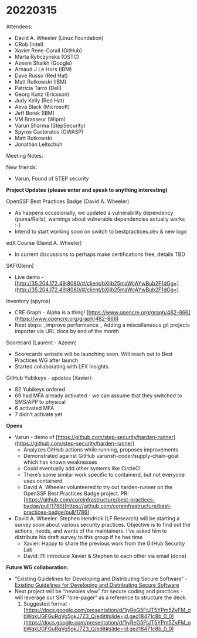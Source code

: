 # 20220315

Attendees:

- David A. Wheeler (Linux Foundation)
- CRob (Intel)
- Xavier Rene-Corail (GitHub)
- Marta Rybczynska (OSTC)
- Azeem Shaikh (Google)
- Arnaud J Le Hors (IBM)
- Dave Russo (Red Hat)
- Matt Rutkowski (IBM)
- Patricia Tarro (Dell)
- Georg Kunz (Ericsson)
- Judy Kelly (Red Hat)
- Aeva Black (Microsoft)
- Jeff Borek (IBM)
- VM Brasseur (Wipro)
- Varun Sharma (StepSecurity)
- Spyros Gasteratos (OWASP)
- Matt Rutkowski
- Jonathan Leitschuh

Meeting Notes:

New friends:

- Varun, Found of STEP security

**Project Updates**
**(please enter and speak to anything interesting)**

OpenSSF Best Practices Badge (David A. Wheeler)

- As happens occasionally, we updated a vulnerability dependency (puma/Rails), warnings about vulnerable dependencies actually works :-)
- Intend to start working soon on switch to bestpractices.dev & new logo

edX Course (David A. Wheeler)

- In current discussions to perhaps make certifications free, details TBD

SKF(Glenn)

- Live demo - [http://35.204.172.49:8080/#/client/bXljb25maWcAYwBub2F1dGg=](http://35.204.172.49:8080/#/client/bXljb25maWcAYwBub2F1dGg=)

Inventory (spyros)

- CRE Graph - Alpha is a thing! [https://www.opencre.org/graph/482-866](https://www.opencre.org/graph/482-866)
- Next steps:
  _improve performance
  _ Adding a miscellaneous git projects importer via URL docs by end of the month

Scorecard (Laurent - Azeem)

- Scorecards website will be launching soon. Will reach out to Best Practices WG after launch
- Started collaborating with LFX Insights.

GitHub Yubikeys - updates (Xavier):

- 82 Yubikeys ordered
- 69 had MFA already activated - we can assume that they switched to SMS/APP to physical
- 6 activated MFA
- 7 didn’t activate yet

**Opens**

- Varun - demo of [https://github.com/step-security/harden-runner](https://github.com/step-security/harden-runner)
  - Analyzes GitHub actions while running, proposes improvements
  - Demonstrated against GitHub varunsh-coder/supply-chain-goat which has known weaknesses
  - Could eventually add other systems like CircleCI
  - There’s some similar work specific to containerd, but not everyone uses containerd
  - David A. Wheeler volunteered to try out harden-runner on the OpenSSF Best Practices Badge project. PR: [https://github.com/coreinfrastructure/best-practices-badge/pull/1786](https://github.com/coreinfrastructure/best-practices-badge/pull/1786)
- David A. Wheeler: Stephen Hendrick (LF Research) will be starting a survey soon about various security practices. Objective is to find out the actions, needs, and wants of the maintainers. I’ve asked him to distribute his draft survey to this group if he has time
  - Xavier: Happy to share the previous work from the GitHub Security Lab
  - David: I’ll introduce Xavier & Stephen to each other via email (done)

**Future WG collaboration:**

- “Existing Guidelines for Developing and Distributing Secure Software” - [Existing Guidelines for Developing and Distributing Secure Software](https://docs.google.com/document/d/11bRB-Q_j9sj19EEC32-ijMiEHERPRwZRVWE9HwNr2pc/edit)
- Next project will be “newbies view” for secure coding and practices - will leverage our SKF “one-pager” as a reference to structure the deck.
  1. Suggested format - [https://docs.google.com/presentation/d/1iyReG5FtJT5YPm5ZyFM_obWqkUGFGuRqVg5gkJ7Z3_Q/edit#slide=id.ged18471c8b_0_0](https://docs.google.com/presentation/d/1iyReG5FtJT5YPm5ZyFM_obWqkUGFGuRqVg5gkJ7Z3_Q/edit#slide=id.ged18471c8b_0_0)
